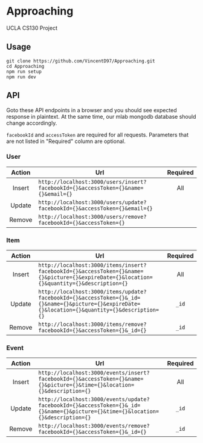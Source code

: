 # Approaching
UCLA CS130 Project

## Usage

```
git clone https://github.com/VincentD97/Approaching.git
cd Approaching
npm run setup
npm run dev
```

## API

Goto these API endpoints in a browser and you should see expected response in plaintext.
At the same time, our mlab mongodb database should change accordingly.

`facebookId` and `accessToken` are required for all requests. Parameters that are not listed in "Required" column are optional.

### User

| Action |                                        Url                                         | Required |
|:------:|------------------------------------------------------------------------------------|:--------:|
| Insert | `http://localhost:3000/users/insert?facebookId={}&accessToken={}&name={}&email={}` |    All   |
| Update | `http://localhost:3000/users/update?facebookId={}&accessToken={}&email={}`         |          |
| Remove | `http://localhost:3000/users/remove?facebookId={}&accessToken={}`                  |          |

### Item

| Action |                                        Url                                         | Required |
|:------:|------------------------------------------------------------------------------------|:--------:|
| Insert | `http://localhost:3000/items/insert?facebookId={}&accessToken={}&name={}&picture={}&expireDate={}&location={}&quantity={}&description={}` |    All   |
| Update | `http://localhost:3000/items/update?facebookId={}&accessToken={}&_id={}&name={}&picture={}&expireDate={}&location={}&quantity={}&description={}` |   `_id`  |
| Remove | `http://localhost:3000/items/remove?facebookId={}&accessToken={}&_id={}`           |   `_id`  |

### Event

| Action |                                        Url                                         | Required |
|:------:|------------------------------------------------------------------------------------|:--------:|
| Insert | `http://localhost:3000/events/insert?facebookId={}&accessToken={}&name={}&picture={}&time={}&location={}&description={}` |    All   |
| Update | `http://localhost:3000/events/update?facebookId={}&accessToken={}&_id={}&name={}&picture={}&time={}&location={}&description={}` |   `_id`  |
| Remove | `http://localhost:3000/events/remove?facebookId={}&accessToken={}&_id={}`                  |   `_id`  |

